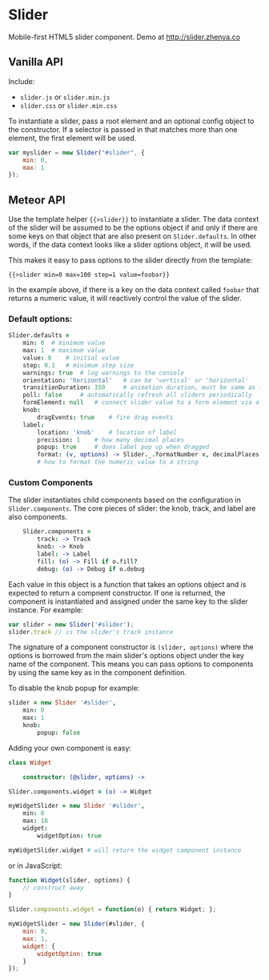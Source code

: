 # Slider
Mobile-first HTML5 slider component. Demo at http://slider.zhenya.co

## Vanilla API
Include:
- `slider.js` or `slider.min.js`
- `slider.css` or `slider.min.css`

To instantiate a slider, pass a root element and an optional config object to the constructor. If a selector is passed in that matches more than one element, the first element will be used.
``` js
var myslider = new Slider("#slider", {
	min: 0,
	max: 1
});
```

## Meteor API
Use the template helper `{{>slider}}` to instantiate a slider. The data context of the slider will be assumed to be the options object if and only if there are some keys on that object that are also present on `Slider.defaults`. In other words, if the data context looks like a slider options object, it will be used. 

This makes it easy to pass options to the slider directly from the template:
```
{{>slider min=0 max=100 step=1 value=foobar}}
```
In the example above, if there is a key on the data context called `foobar` that returns a numeric value, it will reactively control the value of the slider.

### Default options:
``` coffee
Slider.defaults = 
	min: 0	# minimum value
	max: 1 	# maximum value
	value: 0 	# initial value
	step: 0.1 	# minimum step size
	warnings: true	# log warnings to the console
	orientation: 'horizontal'	# can be 'vertical' or 'horizontal'
	transitionDuration: 350		# animation duration, must be same as in CSS
	poll: false		# automatically refresh all sliders periodically
	formElement: null	# connect slider value to a form element via a selector
	knob:
		dragEvents: true	# fire drag events
	label:
		location: 'knob'	# location of label
		precision: 1 	# how many decimal places
		popup: true		# does label pop up when dragged
		format: (v, options) -> Slider._.formatNumber v, decimalPlaces: options.precision
		# how to format the numeric value to a string
```

### Custom Components
The slider instantiates child components based on the configuration in `Slider.components`. The core pieces of slider: the knob, track, and label are also components.
``` coffee
	Slider.components =
		track: -> Track
		knob: -> Knob
		label: -> Label
		fill: (o) -> Fill if o.fill?
		debug: (o) -> Debug if o.debug
```

Each value in this object is a function that takes an options object and is expected to return a compnent constructor. If one is returned, the component is instantiated and assigned under the same key to the slider instance. For example:
``` js
var slider = new Slider('#slider');
slider.track // is the slider's track instance
```
The signature of a component constructor is `(slider, options)` where the options is borrowed from the main slider's options object under the key name of the component. This means you can pass options to components by using the same key as in the component definition.

To disable the knob popup for example:
``` coffee
slider = new Slider '#slider',
	min: 0
	max: 1
	knob:
		popup: false
```

Adding your own component is easy:
``` coffee
class Widget

	constructor: (@slider, options) ->

Slider.components.widget = (o) -> Widget

myWidgetSlider = new Slider '#slider',
	min: 0
	max: 10
	widget:
		widgetOption: true

myWidgetSlider.widget # will return the widget component instance
```
or in JavaScript:
``` js
function Widget(slider, options) {
	// construct away	
}

Slider.components.widget = function(o) { return Widget; };

myWidgetSlider = new Slider(#slider, {
	min: 0,
	max: 1,
	widget: {
		widgetOption: true
	}
});
```
